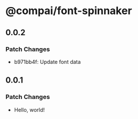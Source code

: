 # @compai/font-spinnaker

## 0.0.2

### Patch Changes

- b971bb4f: Update font data

## 0.0.1

### Patch Changes

- Hello, world!
